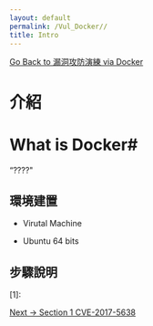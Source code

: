 ```yaml
---
layout: default
permalink: /Vul_Docker//
title: Intro
---
```

[Go Back to 漏洞攻防演練 via Docker](https://liuelves.github.io/Vul_Docker/)

# 介紹 #


# What is Docker#

“????"

## 環境建置 ##

* Virutal Machine	
	
	
* Ubuntu 64 bits


## 步驟說明 ##


[1]:

[Next -> Section 1 CVE-2017-5638](https://liuelves.github.io/Vul_Docker/CVE-2017-5638)


